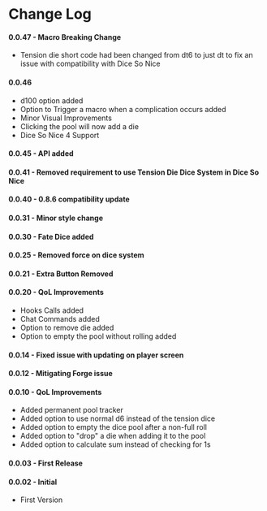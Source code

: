 # Change Log

#### 0.0.47 - Macro Breaking Change

- Tension die short code had been changed from dt6 to just dt to fix an issue with compatibility with Dice So Nice

#### 0.0.46

- d100 option added
- Option to Trigger a macro when a complication occurs added
- Minor Visual Improvements
- Clicking the pool will now add a die
- Dice So Nice 4 Support

#### 0.0.45 - API added

#### 0.0.41 - Removed requirement to use Tension Die Dice System in Dice So Nice

#### 0.0.40 - 0.8.6 compatibility update

#### 0.0.31 - Minor style change

#### 0.0.30 - Fate Dice added

#### 0.0.25 - Removed force on dice system

#### 0.0.21 - Extra Button Removed

#### 0.0.20 - QoL Improvements

- Hooks Calls added
- Chat Commands added
- Option to remove die added
- Option to empty the pool without rolling added

#### 0.0.14 - Fixed issue with updating on player screen

#### 0.0.12 - Mitigating Forge issue

#### 0.0.10 - QoL Improvements

- Added permanent pool tracker
- Added option to use normal d6 instead of the tension dice
- Added option to empty the dice pool after a non-full roll
- Added option to "drop" a die when adding it to the pool
- Added option to calculate sum instead of checking for 1s

#### 0.0.03 - First Release

#### 0.0.02 - Initial

- First Version